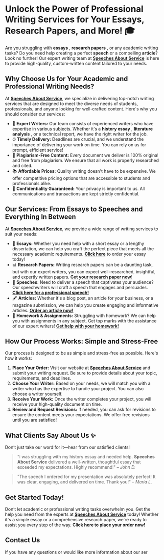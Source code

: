 # Unlock the Power of Professional Writing Services for Your Essays, Research Papers, and More! 🎓

Are you struggling with **essays** , **research papers** , or any academic writing tasks? Do you need help creating a perfect **speech** or a compelling **article**? Look no further! Our expert writing team at [**Speeches About Service**](https://tinyurl.com/topessay?keyword=speeches+about+service) is here to provide high-quality, custom-written content tailored to your needs.

## Why Choose Us for Your Academic and Professional Writing Needs?

At [**Speeches About Service**](https://tinyurl.com/topessay?keyword=speeches+about+service), we specialize in delivering top-notch writing services that are designed to meet the diverse needs of students, professionals, and anyone looking for well-crafted content. Here's why you should consider our services:

- 📝 **Expert Writers:** Our team consists of experienced writers who have expertise in various subjects. Whether it's a **history essay** , **literature analysis** , or a technical report, we have the right writer for the job.
- ⏰ **Timely Delivery:** Deadlines are crucial, and we understand the importance of delivering your work on time. You can rely on us for prompt, efficient service!
- 💯 **Plagiarism-Free Content:** Every document we deliver is 100% original and free from plagiarism. We ensure that all work is properly researched and cited.
- 📚 **Affordable Prices:** Quality writing doesn't have to be expensive. We offer competitive pricing options that are accessible to students and professionals alike.
- 🤝 **Confidentiality Guaranteed:** Your privacy is important to us. All communications and transactions are kept strictly confidential.

## Our Services: From Essays to Speeches and Everything In Between

At [**Speeches About Service**](https://tinyurl.com/topessay?keyword=speeches+about+service), we provide a wide range of writing services to suit your needs:

- 📑 **Essays:** Whether you need help with a short essay or a lengthy dissertation, we can help you craft the perfect piece that meets all the necessary academic requirements. [**Click here**](https://tinyurl.com/topessay?keyword=speeches+about+service) to order your essay today!
- 📊 **Research Papers:** Writing research papers can be a daunting task, but with our expert writers, you can expect well-researched, insightful, and expertly written papers. [**Get your research paper now!**](https://tinyurl.com/topessay?keyword=speeches+about+service)
- 🎤 **Speeches:** Need to deliver a speech that captivates your audience? Our speechwriters will craft a speech that engages and persuades. [**Click here for a professional speech!**](https://tinyurl.com/topessay?keyword=speeches+about+service)
- 🖋️ **Articles:** Whether it's a blog post, an article for your business, or a magazine submission, we can help you create engaging and informative articles. [**Order an article now!**](https://tinyurl.com/topessay?keyword=speeches+about+service)
- 📘 **Homework & Assignments:** Struggling with homework? We can help you with assignments in any subject. Get top marks with the assistance of our expert writers! [**Get help with your homework!**](https://tinyurl.com/topessay?keyword=speeches+about+service)

## How Our Process Works: Simple and Stress-Free

Our process is designed to be as simple and stress-free as possible. Here's how it works:

1. **Place Your Order:** Visit our website at [**Speeches About Service**](https://tinyurl.com/topessay?keyword=speeches+about+service) and submit your writing request. Be sure to provide details about your topic, requirements, and deadlines.
2. **Choose Your Writer:** Based on your needs, we will match you with a writer who has the expertise to handle your project. You can also choose a writer yourself.
3. **Receive Your Work:** Once the writer completes your project, you will receive your high-quality document on time.
4. **Review and Request Revisions:** If needed, you can ask for revisions to ensure the content meets your expectations. We offer free revisions until you are satisfied!

## What Clients Say About Us ✨

Don’t just take our word for it—hear from our satisfied clients!

> "I was struggling with my history essay and needed help. **Speeches About Service** delivered a well-written, thoughtful essay that exceeded my expectations. Highly recommend!" – _John D._

> "The speech I ordered for my presentation was absolutely perfect! It was clear, engaging, and delivered on time. Thank you!" – _Maria L._

## Get Started Today!

Don’t let academic or professional writing tasks overwhelm you. Get the help you need from the experts at [**Speeches About Service**](https://tinyurl.com/topessay?keyword=speeches+about+service) today! Whether it's a simple essay or a comprehensive research paper, we're ready to assist you every step of the way. **Click here to place your order now!**

## Contact Us

If you have any questions or would like more information about our ser
